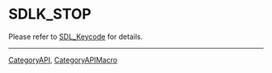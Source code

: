 # SDLK_STOP

Please refer to [SDL_Keycode](SDL_Keycode) for details.

----
[CategoryAPI](CategoryAPI), [CategoryAPIMacro](CategoryAPIMacro)

